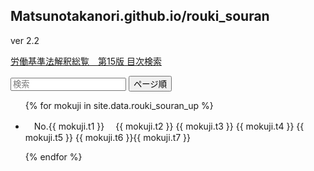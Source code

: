 <script src="https://cdn.jsdelivr.net/npm/tify@0.27.0/dist/tify.js"></script>
<script src="https://cdnjs.cloudflare.com/ajax/libs/list.js/2.3.1/list.min.js"></script>
<link rel="stylesheet" href="https://cdn.jsdelivr.net/npm/tify@0.27.0/dist/tify.css">

## Matsunotakanori.github.io/rouki_souran

ver 2.2

<a href = "https://iss.ndl.go.jp/books/R100000002-I025614893-00">労働基準法解釈総覧　第15版 目次検索</a>



<div id="rouki_souran_up">
  <input class="search" placeholder="検索" />
  <button class="sort" data-sort="t1">
    ページ順
  </button>
  <ul class="list">
    <!-- _data フォルダの rouki_souran_up.csv からデータを取り出す -->
    {% for mokuji in site.data.rouki_souran_up %}
      <li>
        <!-- books.csv の title 列、 url 列をリンク先に設定 -->
        <p class="t6">　No.{{ mokuji.t1 }}　&nbsp;{{ mokuji.t2 }}&nbsp;{{ mokuji.t3 }}&nbsp;{{ mokuji.t4 }}&nbsp;{{ mokuji.t5 }}&nbsp;{{ mokuji.t6 }}{{ mokuji.t7 }}&nbsp;</p>
      </li>
    {% endfor %}
  </ul>
</div>

<script>
var options = {
    valueNames: [ 't6' ]
};

var userList = new List('rouki_souran_up', options);
</script>

